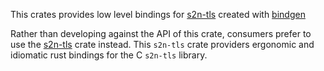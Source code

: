 This crates provides low level bindings for [s2n-tls](https://github.com/aws/s2n-tls) created with [bindgen](https://github.com/rust-lang/rust-bindgen)

Rather than developing against the API of this crate, consumers prefer to use the [s2n-tls](https://crates.io/crates/s2n-tls) crate instead. This `s2n-tls` crate providers ergonomic and idiomatic rust bindings for the C `s2n-tls` library.
